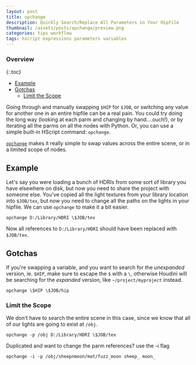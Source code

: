 ```yaml
---
layout: post
title: opchange
description: Quickly Search/Replace All Parameters in Your Hipfile
thumbnail: /assets/posts/opchange/preview.png
categories: tips workflow
tags: hscript expressions parameters variables
---
```


### Overview

{:.toc}
- [Example](#example)
- [Gotchas](#gotchas)
  - [Limit the Scope](#limit-the-scope)

Going through and manually swapping `$HIP` for `$JOB`, or switching any value
for another one in an entire hipfile can be a real pain. You could try doing the
long way (looking at each parm and changing by hand....ouch!), or by iterating
all the parms on all the nodes with Python. Or, you can use a simple built-in
HScript command: `opchange`.

[`opchange`](https://www.sidefx.com/docs/houdini/commands/opchange.html) makes
it really simple to swap values across the entire scene, or in a limited scope
of nodes.

## Example
Let's say you were loading a bunch of HDRIs from some sort of library you have
elsewhere on disk, but now you need to share the project with someone else.
You've copied all the light textures from your library location into `$JOB/tex`,
but now you need to change all the paths on the lights in your hipfile. We can
use `opchange` to make it a bit easier.

```shell
opchange D:/Library/HDRI \$JOB/tex
```

Now all references to `D:/Library/HDRI` should have been replaced with `$JOB/tex`.

## Gotchas
If you're swapping a variable, and you want to search for the *unexpanded*
version, ie. `$HIP`, make sure to escape the `$` with a `\`, otherwise Houdini
will be searching for the *expanded* version, like `~/project/myproject` instead.

```shell
opchange \$HIP \$JOB/hip
```

### Limit the Scope
We don't have to search the entire scene in this case, since we know that all of
our lights are going to exist at `/obj`.

```shell
opchange -p /obj D:/Library/HDRI \$JOB/tex
```

Duplicated and want to change the parm references? use the -i flag

```shell
opchange -i -p /obj/sheepnmoon/mat/fuzz_moon sheep_ moon_
```


